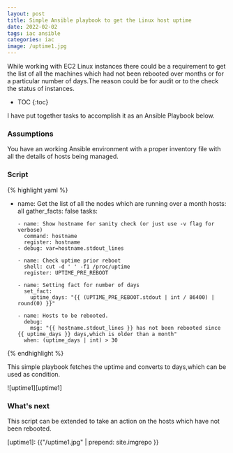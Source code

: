 ```yaml
---
layout: post
title: Simple Ansible playbook to get the Linux host uptime
date: 2022-02-02
tags: iac ansible
categories: iac
image: /uptime1.jpg
---
```


While working with EC2 Linux instances there could be a requirement to get the list of all the machines which had not been rebooted over months or for a particular number of days.The reason could be for audit or to the check the status of instances.

* TOC
{:toc}

I have put together tasks to accomplish it as an Ansible Playbook below.

### Assumptions

You have an working Ansible environment with a proper inventory file with all the details of hosts being managed.

### Script

{% highlight yaml %}

- name: Get the list of all the nodes which are running over a month
  hosts: all
  gather_facts: false
  tasks:

      - name: Show hostname for sanity check (or just use -v flag for verbose)
        command: hostname
        register: hostname
      - debug: var=hostname.stdout_lines

      - name: Check uptime prior reboot
        shell: cut -d ' ' -f1 /proc/uptime
        register: UPTIME_PRE_REBOOT

      - name: Setting fact for number of days
        set_fact:
          uptime_days: "{{ (UPTIME_PRE_REBOOT.stdout | int / 86400) | round(0) }}"

      - name: Hosts to be rebooted.
        debug:
          msg: "{{ hostname.stdout_lines }} has not been rebooted since {{ uptime_days }} days,which is older than a month"
        when: (uptime_days | int) > 30

{% endhighlight %}

This simple playbook fetches the uptime and converts to days,which can be used as condition.

![uptime1][uptime1]

### What's next

This script can be extended to take an action on the hosts which have not been rebooted.

[uptime1]: {{"/uptime1.jpg" | prepend: site.imgrepo }}
